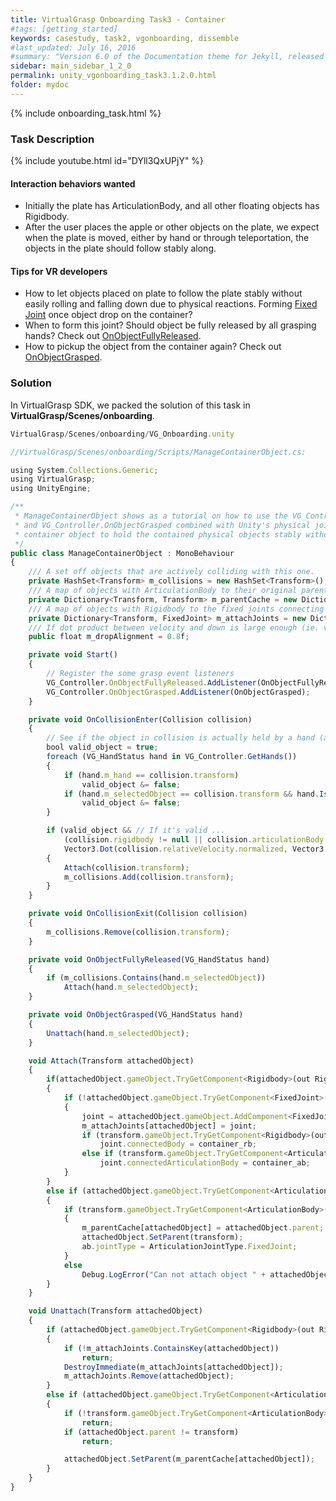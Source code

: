 ```yaml
---
title: VirtualGrasp Onboarding Task3 - Container
#tags: [getting_started]
keywords: casestudy, task2, vgonboarding, dissemble
#last_updated: July 16, 2016
#summary: "Version 6.0 of the Documentation theme for Jekyll, released July 4, 2016, implements relative links so you can view the files offline or on any server without configuring urls and baseurls. Additionally, you can store pages in subdirectories. Templates for alerts and images are available."
sidebar: main_sidebar_1_2_0
permalink: unity_vgonboarding_task3.1.2.0.html
folder: mydoc
---
```


{% include onboarding_task.html %}

### Task Description

<!--{% include youtube.html id="97Bj8AgV8SY" %}-->

{% include youtube.html id="DYll3QxUPjY" %}

#### Interaction behaviors wanted

* Initially the plate has ArticulationBody, and all other floating objects has Rigidbody.
* After the user places the apple or other objects on the plate, we expect when the plate is moved, either by hand or through teleportation, the objects in the plate should follow stably along. 

#### Tips for VR developers

* How to let objects placed on plate to follow the plate stably without easily rolling and falling down due to physical reactions. Forming [Fixed Joint](https://docs.unity3d.com/Manual/Joints.html) once object drop on the container?
* When to form this joint? Should object be fully released by all grasping hands? Check out [OnObjectFullyReleased](virtualgrasp_unityapi.1.2.0.html#onobjectfullyreleased).
* How to pickup the object from the container again? Check out [OnObjectGrasped](virtualgrasp_unityapi.1.2.0.html#onobjectgrasped).

### Solution

In VirtualGrasp SDK, we packed the solution of this task in **VirtualGrasp/Scenes/onboarding**.

```js
VirtualGrasp/Scenes/onboarding/VG_Onboarding.unity
````

```js
//VirtualGrasp/Scenes/onboarding/Scripts/ManageContainerObject.cs:

using System.Collections.Generic;
using VirtualGrasp;
using UnityEngine;

/** 
 * ManageContainerObject shows as a tutorial on how to use the VG_Controller.OnObjectFullyReleased
 * and VG_Controller.OnObjectGrasped combined with Unity's physical joints to manage a 
 * container object to hold the contained physical objects stably without falling off. 
 */
public class ManageContainerObject : MonoBehaviour
{
    /// A set off objects that are actively colliding with this one.
    private HashSet<Transform> m_collisions = new HashSet<Transform>();
    /// A map of objects with ArticulationBody to their original parents.
    private Dictionary<Transform, Transform> m_parentCache = new Dictionary<Transform, Transform>();
    /// A map of objects with Rigidbody to the fixed joints connecting to this container object
    private Dictionary<Transform, FixedJoint> m_attachJoints = new Dictionary<Transform, FixedJoint>();
    /// If dot product between velocity and down is large enough (ie. vectors are aligned).
    public float m_dropAlignment = 0.8f;

    private void Start()
    {
        // Register the some grasp event listeners
        VG_Controller.OnObjectFullyReleased.AddListener(OnObjectFullyReleased);
        VG_Controller.OnObjectGrasped.AddListener(OnObjectGrasped);
    }

    private void OnCollisionEnter(Collision collision)
    {
        // See if the object in collision is actually held by a hand (and is not a hand itself).
        bool valid_object = true;
        foreach (VG_HandStatus hand in VG_Controller.GetHands())
        {
            if (hand.m_hand == collision.transform)
                valid_object &= false;
            if (hand.m_selectedObject == collision.transform && hand.IsHolding())
                valid_object &= false;
        }

        if (valid_object && // If it's valid ...
            (collision.rigidbody != null || collision.articulationBody != null) && // and has a rigid body or articulation body ...
            Vector3.Dot(collision.relativeVelocity.normalized, Vector3.down) > m_dropAlignment) // .. and if the object is dropped from somewhat above.
        {
            Attach(collision.transform);
            m_collisions.Add(collision.transform);
        }
    }

    private void OnCollisionExit(Collision collision)
    {
        m_collisions.Remove(collision.transform);
    }

    private void OnObjectFullyReleased(VG_HandStatus hand)
    {
        if (m_collisions.Contains(hand.m_selectedObject))
            Attach(hand.m_selectedObject);
    }

    private void OnObjectGrasped(VG_HandStatus hand)
    {
        Unattach(hand.m_selectedObject);
    }

    void Attach(Transform attachedObject)
    {
        if(attachedObject.gameObject.TryGetComponent<Rigidbody>(out Rigidbody rb))
        {
            if (!attachedObject.gameObject.TryGetComponent<FixedJoint>(out FixedJoint joint))
            {
                joint = attachedObject.gameObject.AddComponent<FixedJoint>();
                m_attachJoints[attachedObject] = joint;
                if (transform.gameObject.TryGetComponent<Rigidbody>(out Rigidbody container_rb))
                    joint.connectedBody = container_rb;
                else if (transform.gameObject.TryGetComponent<ArticulationBody>(out ArticulationBody container_ab))
                    joint.connectedArticulationBody = container_ab;
            }
        }
        else if (attachedObject.gameObject.TryGetComponent<ArticulationBody>(out ArticulationBody ab))
        {
            if (transform.gameObject.TryGetComponent<ArticulationBody>(out ArticulationBody container_ab))
            {
                m_parentCache[attachedObject] = attachedObject.parent;
                attachedObject.SetParent(transform);
                ab.jointType = ArticulationJointType.FixedJoint;
            }
            else
                Debug.LogError("Can not attach object " + attachedObject.name + " with ArticulationBody to " + transform.name + " without ArticulationBody.");
        }
    }

    void Unattach(Transform attachedObject)
    {
        if (attachedObject.gameObject.TryGetComponent<Rigidbody>(out Rigidbody rb))
        {
            if (!m_attachJoints.ContainsKey(attachedObject))
                return;
            DestroyImmediate(m_attachJoints[attachedObject]);
            m_attachJoints.Remove(attachedObject);
        }
        else if (attachedObject.gameObject.TryGetComponent<ArticulationBody>(out ArticulationBody ab))
        {
            if (!transform.gameObject.TryGetComponent<ArticulationBody>(out ArticulationBody container_ab))
                return;
            if (attachedObject.parent != transform)
                return;

            attachedObject.SetParent(m_parentCache[attachedObject]);
        }
    }
}

````